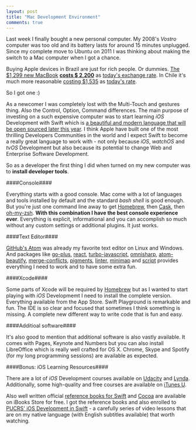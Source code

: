 ```yaml
---
layout: post
title: "Mac Development Environment"
comments: true
---
```


Last week I finally bought a new personal computer. My 2008's _Vostro_ computer was too old and its battery lasts for around 15 minutes unplugged. Since my complete move to Ubuntu on 2011 I was thinking about making the switch to a Mac computer when I got a chance.

Buying Apple devices in Brazil are just for rich people. Or dummies. [The $1,299 new MacBook](http://www.apple.com/shop/buy-mac/macbook) __[costs $ 2,200](http://www.apple.com/br/shop/buy-mac/macbook)__ as [today's exchange rate](https://www.google.com/search?q=8499%20brl%20in%20usd&rct=j). In Chile it's much more reasonable [costing $1,535](http://www.maconline.com/catalogo/859-New_MacBook.html) as [today's rate](https://www.google.com/search?safe=off&q=1049990%20clp%20in%20usd&rct=j).

So I got one :)

As a newcomer I was completely lost with the Multi-Touch and gestures thing. Also the Control, Option, Command differences. The main purpose of investing on a such expensive computer was to start learning _iOS_ Development with Swift which is [a beautiful and modern language that will be open sourced later this year](https://developer.apple.com/swift/blog/?id=29). I think Apple have built one of the most thrilling Developers Communities in the world and I expect Swift to become a really great language to work with - not only because _iOS_, _watchOS_ and _tvOS_ Development but also because its potential to change Web and Enterprise Software Development.

So as a developer the first thing I did when turned on my new computer was to **install developer tools**.

####Console####

Everything starts with a good console. Mac come with a lot of languages and tools installed by default and the  standard _bash shell_ is good enough. But you're just one command line away to get [Homebrew](http://brew.sh/), then [Cask](http://caskroom.io/), then [oh-my-zsh](http://ohmyz.sh/). **With this combination I have the best console experience ever**. Everything is explicit, informational and you can accomplish so much without any custom settings or additional plugins. It just works.

####Text Editor####

[GitHub's Atom](https://atom.io/) was already my favorite text editor on Linux and Windows. And packages like [go-plus](https://atom.io/packages/go-plus), [react](https://atom.io/packages/react), [turbo-javascript](https://atom.io/packages/turbo-javascript), [omnisharp](https://atom.io/packages/omnisharp-atom), [atom-beautify](https://atom.io/packages/atom-beautify), [merge-conflicts](https://atom.io/packages/merge-conflicts), [pigments](https://atom.io/packages/pigments), [linter](https://atom.io/packages/linter), [minimap](https://atom.io/packages/minimap) and [script](https://atom.io/packages/script) provides everything I need to work and to have some extra fun.

####Xcode####

Some parts of Xcode will be required by [Homebrew](http://brew.sh/) but as I wanted to start playing with _iOS_ Developmemt I need to install the complete version. Everything available from the App Store. Swift Playground is remarkable and fun. The IDE is so clear and focused that sometimes I think something is missing. A complete new different way to write code that is fun and easy.

####Additioal software####

It's also good to mention that additional software is also vastly available. It comes with Pages, Keynote and Numbers but you can also install LibreOffice which is really well crafted for OS X. Chrome, Skype and Spotify (for my long programming sessions) are available as expected.

####Bonus: iOS Learning Resources####

There are a lot of _iOS_ Development courses available on [Udacity](https://www.udacity.com/courses/ios) and [Lynda](http://www.lynda.com/search?q=ios). Additionally, some high-quality and free courses are available on [iTunes U](https://itunes.apple.com/app/itunes-u/id490217893?mt=8).

Also well written official [reference books for Swift](https://itunes.apple.com/book/swift-programming-language/id881256329?mt=11) and [Cocoa](https://itunes.apple.com/book/using-swift-cocoa-objective/id888894773?mt=11) are available on iBooks Store for free. I got the reference books and also enrolled to [PUCRS' iOS Development in Swift]( https://itunes.apple.com/course/ios-development-in-swift/id949983067) - a carefully series of video lessons that are on my native language (with English subtitles available) that worth watching. 
